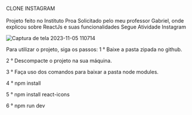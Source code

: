 CLONE INSTAGRAM <br/>  
Projeto feito no Instituto Proa Solicitado pelo meu professor Gabriel, onde explicou sobre ReactJs e suas funcionalidades
Segue Atividade Instagram 

![Captura de tela 2023-11-05 110714](https://github.com/VictorGoncalves27/CLONE_INSTAGRAM/assets/142261805/577ff75b-d36b-4133-8257-b8e0d4fd091d)



Para utilizar o projeto, siga os passos:
1 ° Baixe a pasta zipada no github.

2 ° Descompacte o projeto na sua máquina.

3 ° Faça uso dos comandos para baixar a pasta node modules.

4 ° npm install

5 ° npm install react-icons

6 ° npm run dev
